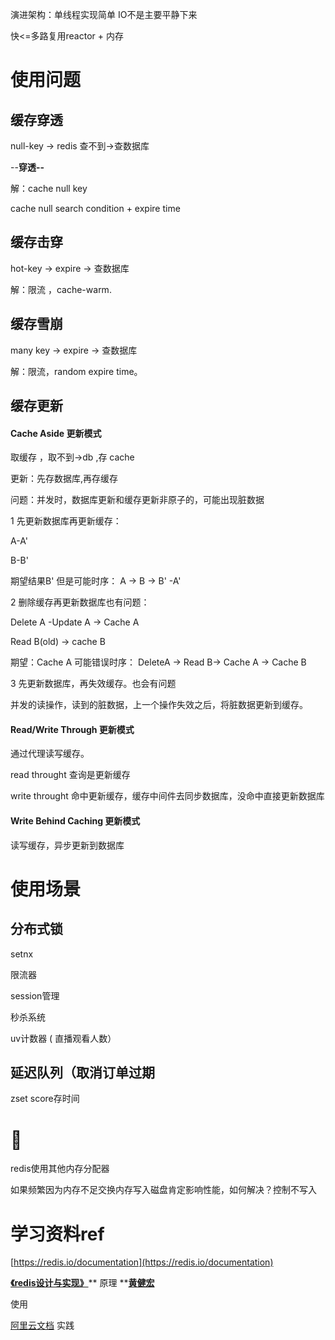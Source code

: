 演进架构：单线程实现简单 IO不是主要平静下来

快<=多路复用reactor + 内存

#

# 使用问题

## 缓存穿透
null-key -> redis 查不到->查数据库

 --**穿透--**

解：cache null key

 cache null search condition + expire time

## 缓存击穿
hot-key -> expire -> 查数据库

解：限流 ，cache-warm.

## 缓存雪崩
many key -> expire -> 查数据库

解：限流，random expire time。

## 缓存更新

#### Cache Aside 更新模式
取缓存 ，取不到->db ,存 cache

更新：先存数据库,再存缓存

问题：并发时，数据库更新和缓存更新非原子的，可能出现脏数据

1 先更新数据库再更新缓存：

 A-A'

 B-B'

期望结果B' 但是可能时序： A -> B -> B' -A'

2 删除缓存再更新数据库也有问题：

Delete A -Update A -> Cache A

Read B(old) -> cache B

期望：Cache A 可能错误时序： DeleteA -> Read B-> Cache A -> Cache B

3 先更新数据库，再失效缓存。也会有问题

并发的读操作，读到的脏数据，上一个操作失效之后，将脏数据更新到缓存。

#### Read/Write Through 更新模式
通过代理读写缓存。

read throught 查询是更新缓存

write throught 命中更新缓存，缓存中间件去同步数据库，没命中直接更新数据库

#### Write Behind Caching 更新模式
读写缓存，异步更新到数据库

# 使用场景

## 分布式锁
setnx

限流器

session管理

秒杀系统

uv计数器 ( 直播观看人数）

## 延迟队列（取消订单过期
zset score存时间

#

# 🤔
redis使用其他内存分配器

如果频繁因为内存不足交换内存写入磁盘肯定影响性能，如何解决？控制不写入

# 学习资料ref
[https://redis.io/documentation](https://redis.io/documentation)

[**《redis设计与实现》**](http://redisbook.com/)** 原理 **[**黄健宏**](https://book.douban.com/search/%E9%BB%84%E5%81%A5%E5%AE%8F)

 使用

[阿里云文档](https://help.aliyun.com/document_detail/71881.html) 实践